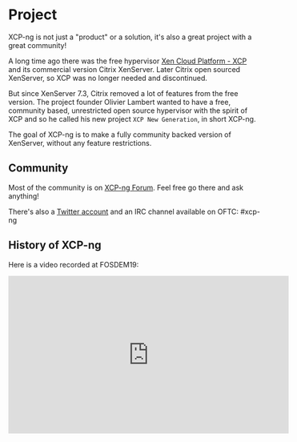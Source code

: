 # Project

XCP-ng is not just a "product" or a solution, it's also a great project with a great community!

A long time ago there was the free hypervisor [Xen Cloud Platform - XCP](https://wiki.xen.org/wiki/XCP_Overview) and its commercial version Citrix XenServer. Later Citrix open sourced XenServer, so XCP was no longer needed and discontinued.

But since XenServer 7.3, Citrix removed a lot of features from the free version. The project founder Olivier Lambert wanted to have a free, community based, unrestricted open source hypervisor with the spirit of XCP and so he called his new project `XCP New Generation`, in short XCP-ng.

The goal of XCP-ng is to make a fully community backed version of XenServer, without any feature restrictions.

## Community

Most of the community is on [XCP-ng Forum](https://xcp-ng.org/forum). Feel free go there and ask anything!

There's also a [Twitter account](https://twitter.com/xcpng) and an IRC channel available on OFTC: #xcp-ng

## History of XCP-ng

Here is a video recorded at FOSDEM19:

<iframe width="560" height="315" src="https://www.youtube.com/embed/VpGC5zuLjSs" frameborder="0" allow="accelerometer; autoplay; encrypted-media; gyroscope; picture-in-picture" allowfullscreen></iframe>
